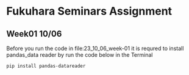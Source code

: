 # Fukuhara Seminars Assignment
## Week01 10/06
Before you run the code in file:23_10_06_week-01
it is requred to install pandas_data reader by run the code below in the Terminal
```
pip install pandas-datareader
```

